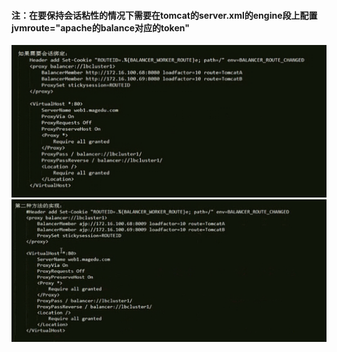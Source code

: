 #### 注：在要保持会话粘性的情况下需要在tomcat的server.xml的engine段上配置jvmroute="apache的balance对应的token"
![img1](资料/apache负载均衡tomcat并保持会话绑定.PNG)
![img2](资料/apache负载均衡tomcat并保持会话绑定2.PNG)
